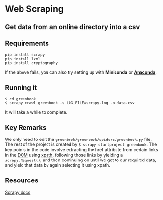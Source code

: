 # Web Scraping

## Get data from an online directory into a csv

## Requirements

```
pip install scrapy
pip install lxml
pip install cryptography
```

If the above fails, you can also try setting up with **Miniconda** or [**Anaconda**](https://www.anaconda.com/).

## Running it

```
$ cd greenbook
$ scrapy crawl greenbook -s LOG_FILE=scrapy.log -o data.csv
```

It will take a while to complete.

## Key Remarks

We only need to edit the `greenbook/greenbook/spiders/greenbook.py` file. The rest of the project is created by `$ scrapy startproject greenbook`. The key points in the code involve extracting the href attribute from certain links in the [DOM](https://www.w3schools.com/js/js_htmldom.asp) using [xpath](https://doc.scrapy.org/en/xpath-tutorial/topics/xpath-tutorial.html), following those links by yielding a `scrapy.Request()`, and then continuing on until we get to our required data, and yield that data by again selecting it using xpath.

## Resources

[Scrapy docs](https://doc.scrapy.org/en/latest/)
